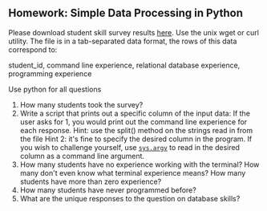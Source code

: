 Homework: Simple Data Processing in Python
-----------------------------------------

Please download student skill survey results [here](https://raw.githubusercontent.com/jattenberg/PDS-Spring-2014/master/data/survey_anon.txt). Use the unix wget or curl utility. The file is in a tab-separated data format, the rows of this data correspond to: 

student_id, command line experience, relational database experience, programming experience

Use python for all questions

1. How many students took the survey?
2. Write a script that prints out a specific column of the input data: If the user asks for 1, you would print out the command line experience for each response.
Hint: use the split() method on the strings read in from the file
Hint 2: it's fine to specify the desired column in the program. If you wish to challenge yourself, use [`sys.argv`](http://www.tutorialspoint.com/python/python_command_line_arguments.htm) to read in the desired column as a command line argument.
3. How many students have no experience working with the terminal? How many don't even know what terminal experience means? How many students have more than zero experience?
4. How many students have never programmed before? 
5. What are the unique responses to the question on database skills? 


